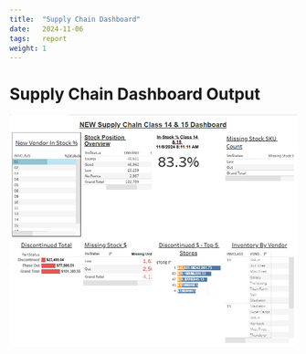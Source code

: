 ```yaml
---
title:  "Supply Chain Dashboard"
date:   2024-11-06
tags:   report
weight: 1
---
```


#  Supply Chain Dashboard Output

![Supply Chain Dashboard](supply-chain-dashboard.png)
